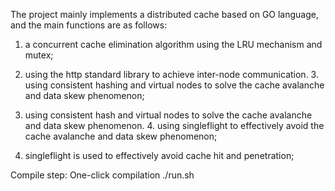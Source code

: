 The project mainly implements a distributed cache based on GO language, and the main functions are as follows:

1. a concurrent cache elimination algorithm using the LRU mechanism and mutex;

2. using the http standard library to achieve inter-node communication. 3. using consistent hashing and virtual nodes to solve the cache avalanche and data skew phenomenon;

3. using consistent hash and virtual nodes to solve the cache avalanche and data skew phenomenon. 4. using singleflight to effectively avoid the cache avalanche and data skew phenomenon;

4. singleflight is used to effectively avoid cache hit and penetration;

Compile step:
One-click compilation ./run.sh
